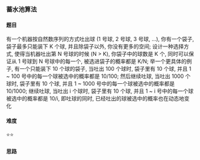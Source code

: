 ### 蓄水池算法

#### 题目
有一个机器按自然数序列的方式吐出球 (1 号球, 2 号球, 3 号球, ...), 你有一个袋子, 袋子最多只能装下 K 个球, 并且除袋子以外, 你没有更多的空间; 设计一种选择方式, 使得当机器吐出第 N 号球的时候 (N > K), 你袋子中的球数是 K 个, 同时可以保证从 1 号球到 N 号球中的每一个, 被选进袋子的概率都是 K/N; 举一个更具体的例子, 有一个只能装下 10 个球的袋子, 当吐出 100 个球时, 袋子里有 10 个球, 并且 1 ~ 100 号中的每一个球被选中的概率都是 10/100; 然后继续吐球, 当吐出 1000 个球时, 袋子里有 10 个球, 并且 1 ~ 1000 号中的每一个球被选中的概率都是 10/1000; 继续吐球, 当吐出 i 个球时, 袋子里有 10 个球, 并且 1 ~ i 号中的每一个球被选中的概率都是 10/i, 即吐球的同时, 已经吐出的球被选中的概率也在动态地变化

#### 难度
:star::star:

#### 思路
